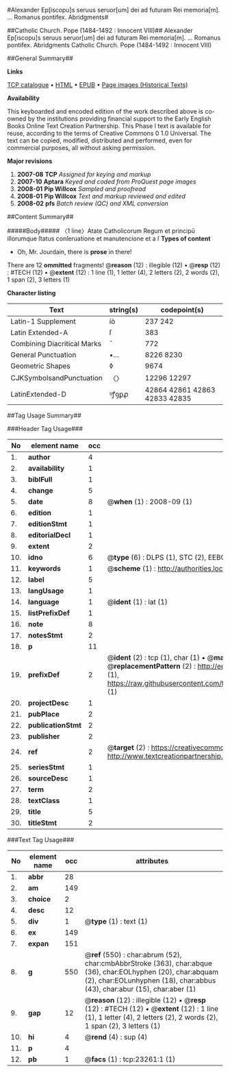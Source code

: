 #Alexander Ep[iscopu]s seruus seruor[um] dei ad futuram Rei memoria[m]. ... Romanus pontifex. Abridgments#

##Catholic Church. Pope (1484-1492 : Innocent VIII)##
Alexander Ep[iscopu]s seruus seruor[um] dei ad futuram Rei memoria[m]. ...
Romanus pontifex. Abridgments
Catholic Church. Pope (1484-1492 : Innocent VIII)

##General Summary##

**Links**

[TCP catalogue](http://www.ota.ox.ac.uk/tcp/)  • 
[HTML](http://tei.it.ox.ac.uk/tcp/Texts-HTML/free/A04/A04041.html)  • 
[EPUB](http://tei.it.ox.ac.uk/tcp/Texts-EPUB/free/A04/A04041.epub) • 
[Page images (Historical Texts)](https://data.historicaltexts.jisc.ac.uk/view?pubId=eebo-99857511e&pageId=eebo-99857511e-23261-1)

**Availability**

This keyboarded and encoded edition of the
	       work described above is co-owned by the institutions
	       providing financial support to the Early English Books
	       Online Text Creation Partnership. This Phase I text is
	       available for reuse, according to the terms of Creative
	       Commons 0 1.0 Universal. The text can be copied,
	       modified, distributed and performed, even for
	       commercial purposes, all without asking permission.

**Major revisions**

1. __2007-08__ __TCP__ *Assigned for keying and markup*
1. __2007-10__ __Aptara__ *Keyed and coded from ProQuest page images*
1. __2008-01__ __Pip Willcox__ *Sampled and proofread*
1. __2008-01__ __Pip Willcox__ *Text and markup reviewed and edited*
1. __2008-02__ __pfs__ *Batch review (QC) and XML conversion*

##Content Summary##

#####Body#####
〈1 line〉Atate Catholicorum Regum et principū illorumque ſtatus conſeruatione et manutencione et a ſ
**Types of content**

  * Oh, Mr. Jourdain, there is **prose** in there!

There are 12 **ommitted** fragments! 
 @__reason__ (12) : illegible (12)  •  @__resp__ (12) : #TECH (12)  •  @__extent__ (12) : 1 line (1), 1 letter (4), 2 letters (2), 2 words (2), 1 span (2), 3 letters (1)

**Character listing**


|Text|string(s)|codepoint(s)|
|---|---|---|
|Latin-1 Supplement|íò|237 242|
|Latin Extended-A|ſ|383|
|Combining             Diacritical Marks|̄|772|
|General Punctuation|•…|8226 8230|
|Geometric Shapes|◊|9674|
|CJKSymbolsandPunctuation|〈〉|12296 12297|
|LatinExtended-D|ꝰꝭꝯꝑꝓ|42864 42861 42863 42833 42835|

##Tag Usage Summary##

###Header Tag Usage###

|No|element name|occ|attributes|
|---|---|---|---|
|1.|__author__|4||
|2.|__availability__|1||
|3.|__biblFull__|1||
|4.|__change__|5||
|5.|__date__|8| @__when__ (1) : 2008-09 (1)|
|6.|__edition__|1||
|7.|__editionStmt__|1||
|8.|__editorialDecl__|1||
|9.|__extent__|2||
|10.|__idno__|6| @__type__ (6) : DLPS (1), STC (2), EEBO-CITATION (1), PROQUEST (1), VID (1)|
|11.|__keywords__|1| @__scheme__ (1) : http://authorities.loc.gov/ (1)|
|12.|__label__|5||
|13.|__langUsage__|1||
|14.|__language__|1| @__ident__ (1) : lat (1)|
|15.|__listPrefixDef__|1||
|16.|__note__|8||
|17.|__notesStmt__|2||
|18.|__p__|11||
|19.|__prefixDef__|2| @__ident__ (2) : tcp (1), char (1)  •  @__matchPattern__ (2) : ([0-9\-]+):([0-9IVX]+) (1), (.+) (1)  •  @__replacementPattern__ (2) : http://eebo.chadwyck.com/downloadtiff?vid=$1&page=$2 (1), https://raw.githubusercontent.com/textcreationpartnership/Texts/master/tcpchars.xml#$1 (1)|
|20.|__projectDesc__|1||
|21.|__pubPlace__|2||
|22.|__publicationStmt__|2||
|23.|__publisher__|2||
|24.|__ref__|2| @__target__ (2) : https://creativecommons.org/publicdomain/zero/1.0/ (1), http://www.textcreationpartnership.org/docs/. (1)|
|25.|__seriesStmt__|1||
|26.|__sourceDesc__|1||
|27.|__term__|2||
|28.|__textClass__|1||
|29.|__title__|5||
|30.|__titleStmt__|2||


###Text Tag Usage###

|No|element name|occ|attributes|
|---|---|---|---|
|1.|__abbr__|28||
|2.|__am__|149||
|3.|__choice__|2||
|4.|__desc__|12||
|5.|__div__|1| @__type__ (1) : text (1)|
|6.|__ex__|149||
|7.|__expan__|151||
|8.|__g__|550| @__ref__ (550) : char:abrum (52), char:cmbAbbrStroke (363), char:abque (36), char:EOLhyphen (20), char:abquam (2), char:EOLunhyphen (18), char:abbus (43), char:abur (15), char:aber (1)|
|9.|__gap__|12| @__reason__ (12) : illegible (12)  •  @__resp__ (12) : #TECH (12)  •  @__extent__ (12) : 1 line (1), 1 letter (4), 2 letters (2), 2 words (2), 1 span (2), 3 letters (1)|
|10.|__hi__|4| @__rend__ (4) : sup (4)|
|11.|__p__|4||
|12.|__pb__|1| @__facs__ (1) : tcp:23261:1 (1)|
